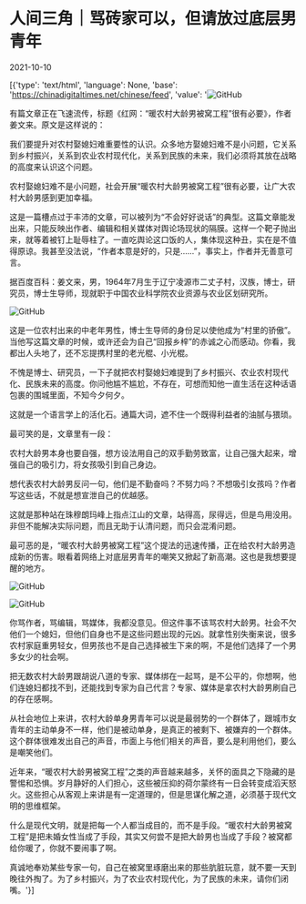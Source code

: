 # 人间三角｜骂砖家可以，但请放过底层男青年

2021-10-10

[{'type': 'text/html', 'language': None, 'base': 'https://chinadigitaltimes.net/chinese/feed', 'value': '![GitHub](https://chinadigitaltimes.net/chinese/files/2021/10/post-671877-61620272dfc9a.)

有篇文章正在飞速流传，标题《红网：“暖农村大龄男被窝工程”很有必要》，作者姜文来。原文是这样说的：



我们要提升对农村娶媳妇难重要性的认识。众多地方娶媳妇难不是小问题，它关系到乡村振兴，关系到农业农村现代化，关系到民族的未来，我们必须将其放在战略的高度来认识这个问题。

农村娶媳妇难不是小问题，社会开展“暖农村大龄男被窝工程”很有必要，让广大农村大龄男感到更加幸福。



这是一篇槽点过于丰沛的文章，可以被列为“不会好好说话”的典型。这篇文章能发出来，只能反映出作者、编辑和相关媒体对舆论场现状的隔膜。这样一个靶子抛出来，就等着被钉上耻辱柱了。一直吃舆论这口饭的人，集体现这种丑，实在是不值得原谅。我甚至没法说，“作者本意是好的，只是……”，事实上，作者并无善意可言。

据百度百科：姜文来，男，1964年7月生于辽宁凌源市二丈子村，汉族，博士，研究员，博士生导师，现就职于中国农业科学院农业资源与农业区划研究所。

![GitHub](https://chinadigitaltimes.net/chinese/files/2021/10/post-671877-61620272ef28f.png)

这是一位农村出来的中老年男性，博士生导师的身份足以使他成为“村里的骄傲”。当他写这篇文章的时候，或许还会为自己“回报乡梓”的赤诚之心而感动。你看，我都出人头地了，还不忘提携村里的老光棍、小光棍。

不愧是博士、研究员，一下子就把农村娶媳妇难提到了乡村振兴、农业农村现代化、民族未来的高度。你问他尴不尴尬，不存在，可想而知他一直生活在这种话语包裹的围城里面，不知今夕何夕。

这就是一个语言学上的活化石。通篇大词，遮不住一个既得利益者的油腻与猥琐。

最可笑的是，文章里有一段：



农村大龄男本身也要自强，想方设法用自己的双手勤劳致富，让自己强大起来，增强自己的吸引力，将女孩吸引到自己身边。



想代表农村大龄男反问一句，他们是不勤奋吗？不努力吗？不想吸引女孩吗？作者写这些话，不就是想宣泄自己的优越感。

这就是那种站在珠穆朗玛峰上指点江山的文章，站得高，尿得远，但是鸟用没用。非但不能解决实际问题，而且无助于认清问题，而只会混淆问题。

最可恶的是，“暖农村大龄男被窝工程”这个提法的迅速传播，正在给农村大龄男造成新的伤害。眼看着网络上对底层男青年的嘲笑又掀起了新高潮。这也是我想要提醒的地方。

![GitHub](https://chinadigitaltimes.net/chinese/files/2021/10/post-671877-61620273192f0.png)

![GitHub](https://chinadigitaltimes.net/chinese/files/2021/10/post-671877-6162027341b41.png)

你骂作者，骂编辑，骂媒体，我都没意见。但这件事不该骂农村大龄男。社会不欠他们一个媳妇，但他们自身也不是这些问题出现的元凶。就拿性别失衡来说，很多农村家庭重男轻女，但男孩也不是自己选择被生下来的啊，不是他们选择了一个男多女少的社会啊。

把无数农村大龄男跟胡说八道的专家、媒体绑在一起骂，是不公平的，你想啊，他们连媳妇都找不到，还能找到专家为自己代言？专家、媒体是拿农村大龄男刷自己的存在感啊。

从社会地位上来讲，农村大龄单身男青年可以说是最弱势的一个群体了，跟城市女青年的主动单身不一样，他们是被动单身，是真正的被剩下、被嫌弃的一个群体。这个群体很难发出自己的声音，市面上与他们相关的声音，要么是利用他们，要么是嘲笑他们。

近年来，“暖农村大龄男被窝工程”之类的声音越来越多，关怀的面具之下隐藏的是警惕和恐惧。岁月静好的人们担心，这些被压抑的荷尔蒙终有一日会转变成滔天怒火。这些担心从客观上来讲是有一定道理的，但是思谋化解之道，必须基于现代文明的思维框架。

什么是现代文明，就是把每一个人都当成目的，而不是手段。“暖农村大龄男被窝工程”是把未婚女性当成了手段，其实又何尝不是把大龄男也当成了手段？被窝都给你暖了，你就不要闹事了啊。

真诚地奉劝某些专家一句，自己在被窝里琢磨出来的那些肮脏玩意，就不要一天到晚往外掏了。为了乡村振兴，为了农业农村现代化，为了民族的未来，请你们闭嘴。'}]